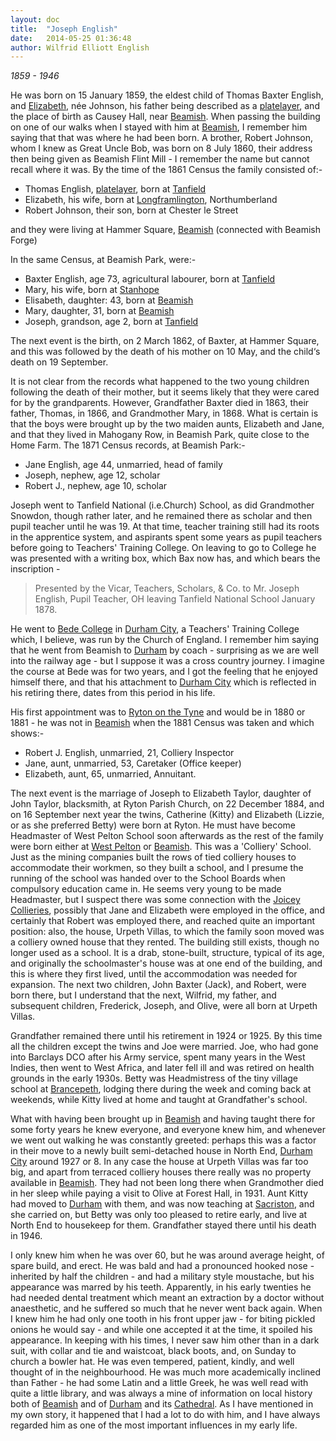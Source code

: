 ```yaml
---
layout: doc
title:  "Joseph English"
date:   2014-05-25 01:36:48
author: Wilfrid Elliott English
---
```


*1859 - 1946*

He was born on 15 January 1859, the eldest child of Thomas Baxter English, and 
[Elizabeth](elizabeth-english.html), née Johnson, his father being described
as a [platelayer][1], and the place of birth as Causey Hall, near [Beamish][2]. 
When passing the building on one of our walks when I stayed with him at [Beamish][2], 
I remember him saying that that was where he had been born. A brother, Robert Johnson, 
whom I knew as Great Uncle Bob, was born on 8 July 1860, their address then being given 
as Beamish Flint Mill - I remember the name but cannot recall where it was. By the time 
of the 1861 Census the family consisted of:-

* Thomas English, [platelayer][1], born at [Tanfield][3]
* Elizabeth, his wife, born at [Longframlington][4], Northumberland
* Robert Johnson, their son, born at Chester le Street
  
and they were living at Hammer Square, [Beamish][2] (connected with Beamish Forge)

In the same Census, at Beamish Park, were:-

* Baxter English, age 73, agricultural labourer, born at [Tanfield][3]
* Mary, his wife, born at [Stanhope][5]
* Elisabeth, daughter: 43, born at [Beamish][2]
* Mary, daughter, 31, born at [Beamish][2]
* Joseph, grandson, age 2, born at [Tanfield][3]

The next event is the birth, on 2 March 1862, of Baxter, at Hammer Square, and
this was followed by the death of his mother on 10 May, and the child‘s death
on 19 September.

It is not clear from the records what happened to the two young
children following the death of their mother, but it seems likely that they
were cared for by the grandparents. However, Grandfather Baxter died in 1863,
their father, Thomas, in 1866, and Grandmother Mary, in 1868. What is certain
is that the boys were brought up by the two maiden aunts, Elizabeth and Jane,
and that they lived in Mahogany Row, in Beamish Park, quite close to the Home
Farm. The 1871 Census records, at Beamish Park:-

* Jane English, age 44, unmarried, head of family
* Joseph, nephew, age 12, scholar
* Robert J., nephew, age 10, scholar

Joseph went to Tanfield National (i.e.Church) School, as did Grandmother Snowdon,
though rather later, and he remained there as scholar and then pupil teacher
until he was 19. At that time, teacher training still had its roots in the
apprentice system, and aspirants spent some years as pupil teachers before going
to Teachers' Training College. On leaving to go to College he was presented
with a writing box, which Bax now has, and which bears the inscription -

> Presented by the Vicar, Teachers, Scholars, & Co. to Mr. Joseph English, Pupil 
Teacher, OH leaving Tanfield National School January 1878.

He went to [Bede College][6] in [Durham City][7], a Teachers' Training College which, I believe,
was run by the Church of England. I remember him saying that he went from
Beamish to [Durham][7] by coach - surprising as we are well into the railway age -
but I suppose it was a cross country journey. I imagine the course at Bede
was for two years, and I got the feeling that he enjoyed himself there, and
that his attachment to [Durham City][7] which is reflected in his retiring there,
dates from this period in his life.

His first appointment was to [Ryton on the Tyne][8] and would be in 1880 or 1881 - he was not 
in [Beamish][2] when the 1881 Census was taken and which shows:-

* Robert J. English, unmarried, 21, Colliery Inspector
* Jane, aunt, unmarried, 53, Caretaker (Office keeper)
* Elizabeth, aunt, 65, unmarried, Annuitant.

The next event is the marriage of Joseph to Elizabeth Taylor, daughter
of John Taylor, blacksmith, at Ryton Parish Church, on 22 December 1884, and on
16 September next year the twins, Catherine (Kitty) and Elizabeth (Lizzie, or
as she preferred Betty) were born at Ryton. He must have become Headmaster of
West Pelton School soon afterwards as the rest of the family were born either
at [West Pelton][9] or [Beamish][2]. This was a 'Colliery' School. Just as the mining
companies built the rows of tied colliery houses to accommodate their workmen,
so they built a school, and I presume the running of the school was handed over
to the School Boards when compulsory education came in. He seems very young to
be made Headmaster, but I suspect there was some connection with the [Joicey Collieries][10], 
possibly that Jane and Elizabeth were employed in the office, and
certainly that Robert was employed there, and reached quite an important
position: also, the house, Urpeth Villas, to which the family soon moved was a
colliery owned house that they rented. The building still exists, though no
longer used as a school. It is a drab, stone-built, structure, typical of its
age, and originally the schoolmaster's house was at one end of the building,
and this is where they first lived, until the accommodation was needed for
expansion. The next two children, John Baxter (Jack), and Robert, were born
there, but I understand that the next, Wilfrid, my father, and subsequent
children, Frederick, Joseph, and Olive, were all born at Urpeth Villas.

Grandfather remained there until his retirement in 1924 or 1925.
By this time all the children except the twins and Joe were married. Joe,
who had gone into Barclays DCO after his Army service, spent many years in
the West Indies, then went to West Africa, and later fell ill and was retired
on health grounds in the early 1930s. Betty was Headmistress of the tiny
village school at [Brancepeth][11], lodging there during the week and coming back
at weekends, while Kitty lived at home and taught at Grandfather's school.

What with having been brought up in [Beamish][2] and having taught there for some
forty years he knew everyone, and everyone knew him, and whenever we went out
walking he was constantly greeted: perhaps this was a factor in their move to
a newly built semi-detached house in North End, [Durham City][7] around 1927 or 8.
In any case the house at Urpeth Villas was far too big, and apart from terraced
colliery houses there really was no property available in [Beamish][2]. They had
not been long there when Grandmother died in her sleep while paying a visit
to Olive at Forest Hall, in 1931. Aunt Kitty had moved to [Durham][7] with them,
and was now teaching at [Sacriston][12], and she carried on, but Betty was only too
pleased to retire early, and live at North End to housekeep for them.
Grandfather stayed there until his death in 1946.

I only knew him when he was over 60, but he was around average
height, of spare build, and erect. He was bald and had a pronounced hooked
nose - inherited by half the children - and had a military style moustache,
but his appearance was marred by his teeth. Apparently, in his early twenties
he had needed dental treatment which meant an extraction by a doctor without
anaesthetic, and he suffered so much that he never went back again. When I
knew him he had only one tooth in his front upper jaw - for biting pickled
onions he would say - and while one accepted it at the time, it spoiled his
appearance. In keeping with his times, I never saw him other than in a dark
suit, with collar and tie and waistcoat, black boots, and, on Sunday to church
a bowler hat. He was even tempered, patient, kindly, and well thought of in
the neighbourhood. He was much more academically inclined than Father -
he had some Latin and a little Greek, he was well read with quite a little
library, and was always a mine of information on local history both of [Beamish][2]
and of [Durham][7] and its [Cathedral][13]. As I have mentioned in my own story, it
happened that I had a lot to do with him, and I have always regarded him as
one of the most important influences in my early life.


[1]: https://en.wikipedia.org/wiki/Platelayer
[2]: https://en.wikipedia.org/wiki/Beamish,_County_Durham
[3]: https://en.wikipedia.org/wiki/Tanfield,_Durham
[4]: https://en.wikipedia.org/wiki/Longframlington
[5]: https://en.wikipedia.org/wiki/Stanhope,_County_Durham
[6]: https://en.wikipedia.org/wiki/College_of_St_Hild_and_St_Bede,_Durham
[7]: https://en.wikipedia.org/wiki/Durham,_England
[8]: https://en.wikipedia.org/wiki/Ryton,_Tyne_and_Wear
[9]: https://en.wikipedia.org/wiki/Pelton,_County_Durham
[10]: https://en.wikipedia.org/wiki/Lambton_Collieries
[11]: https://en.wikipedia.org/wiki/Brancepeth
[12]: https://en.wikipedia.org/wiki/Sacriston
[13]: https://en.wikipedia.org/wiki/Durham_Cathedral